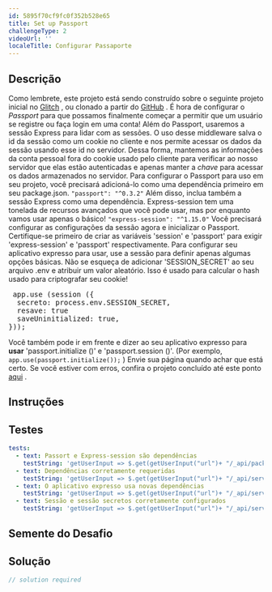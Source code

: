 ```yaml
---
id: 5895f70cf9fc0f352b528e65
title: Set up Passport
challengeType: 2
videoUrl: ''
localeTitle: Configurar Passaporte
---
```


## Descrição
<section id="description"> Como lembrete, este projeto está sendo construído sobre o seguinte projeto inicial no <a href="https://glitch.com/#!/import/github/freeCodeCamp/boilerplate-advancednode/">Glitch</a> , ou clonado a partir do <a href="https://github.com/freeCodeCamp/boilerplate-advancednode/">GitHub</a> . É hora de configurar o <em>Passport</em> para que possamos finalmente começar a permitir que um usuário se registre ou faça login em uma conta! Além do Passport, usaremos a sessão Express para lidar com as sessões. O uso desse middleware salva o id da sessão como um cookie no cliente e nos permite acessar os dados da sessão usando esse id no servidor. Dessa forma, mantemos as informações da conta pessoal fora do cookie usado pelo cliente para verificar ao nosso servidor que elas estão autenticadas e apenas manter a <em>chave</em> para acessar os dados armazenados no servidor. Para configurar o Passport para uso em seu projeto, você precisará adicioná-lo como uma dependência primeiro em seu package.json. <code>&quot;passport&quot;: &quot;^0.3.2&quot;</code> Além disso, inclua também a sessão Express como uma dependência. Express-session tem uma tonelada de recursos avançados que você pode usar, mas por enquanto vamos usar apenas o básico! <code>&quot;express-session&quot;: &quot;^1.15.0&quot;</code> Você precisará configurar as configurações da sessão agora e inicializar o Passport. Certifique-se primeiro de criar as variáveis ​​&#39;session&#39; e &#39;passport&#39; para exigir &#39;express-session&#39; e &#39;passport&#39; respectivamente. Para configurar seu aplicativo expresso para usar, use a sessão para definir apenas algumas opções básicas. Não se esqueça de adicionar &#39;SESSION_SECRET&#39; ao seu arquivo .env e atribuir um valor aleatório. Isso é usado para calcular o hash usado para criptografar seu cookie! <pre> app.use (session ({
  secreto: process.env.SESSION_SECRET,
  resave: true
  saveUninitialized: true,
})); </pre> Você também pode ir em frente e dizer ao seu aplicativo expresso para <b>usar</b> &#39;passport.initialize ()&#39; e &#39;passport.session ()&#39;. (Por exemplo, <code>app.use(passport.initialize());</code> ) Envie sua página quando achar que está certo. Se você estiver com erros, confira o projeto concluído até este ponto <a href="https://gist.github.com/JosephLivengood/338a9c5a326923c3826a666d430e65c3">aqui</a> . </section>

## Instruções
<section id="instructions">
</section>

## Testes
<section id='tests'>

```yml
tests:
  - text: Passort e Express-session são dependências
    testString: 'getUserInput => $.get(getUserInput("url")+ "/_api/package.json") .then(data => { var packJson = JSON.parse(data); assert.property(packJson.dependencies, "passport", "Your project should list "passport" as a dependency"); assert.property(packJson.dependencies, "express-session", "Your project should list "express-session" as a dependency"); }, xhr => { throw new Error(xhr.statusText); })'
  - text: Dependências corretamente requeridas
    testString: 'getUserInput => $.get(getUserInput("url")+ "/_api/server.js") .then(data => { assert.match(data, /require.*("|")passport("|")/gi, "You should have required passport"); assert.match(data, /require.*("|")express-session("|")/gi, "You should have required express-session"); }, xhr => { throw new Error(xhr.statusText); })'
  - text: O aplicativo expresso usa novas dependências
    testString: 'getUserInput => $.get(getUserInput("url")+ "/_api/server.js") .then(data => { assert.match(data, /passport.initialize/gi, "Your express app should use "passport.initialize()""); assert.match(data, /passport.session/gi, "Your express app should use "passport.session()""); }, xhr => { throw new Error(xhr.statusText); })'
  - text: Sessão e sessão secretos corretamente configurados
    testString: 'getUserInput => $.get(getUserInput("url")+ "/_api/server.js") .then(data => { assert.match(data, /secret:( |)process.env.SESSION_SECRET/gi, "Your express app should have express-session set up with your secret as process.env.SESSION_SECRET"); }, xhr => { throw new Error(xhr.statusText); })'

```

</section>

## Semente do Desafio
<section id='challengeSeed'>

</section>

## Solução
<section id='solution'>

```js
// solution required
```
</section>

